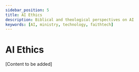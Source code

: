 ```yaml
---
sidebar_position: 5
title: AI Ethics
description: Biblical and theological perspectives on AI
keywords: [AI, ministry, technology, faithtech]
---
```


# AI Ethics

[Content to be added]

